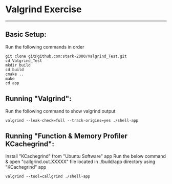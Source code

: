 # Valgrind Exercise
---

## Basic Setup: 
Run the following commands in order
```
git clone git@github.com:stark-2000/Valgrind_Test.git
cd Valgrind_Test
mkdir build
cd build
cmake ..
make
cd app
```

## Running "Valgrind": 
Run the following command to show valgrind output
```
valgrind --leak-check=full --track-origins=yes ./shell-app
```

## Running "Function & Memory Profiler KCachegrind": 
Install "KCachegrind" from "Ubuntu Software" app
Run the below command & open "callgrind.out.XXXXX" file located in ./build/app directory using "KCachegrind" app
```
valgrind --tool=callgrind ./shell-app
```